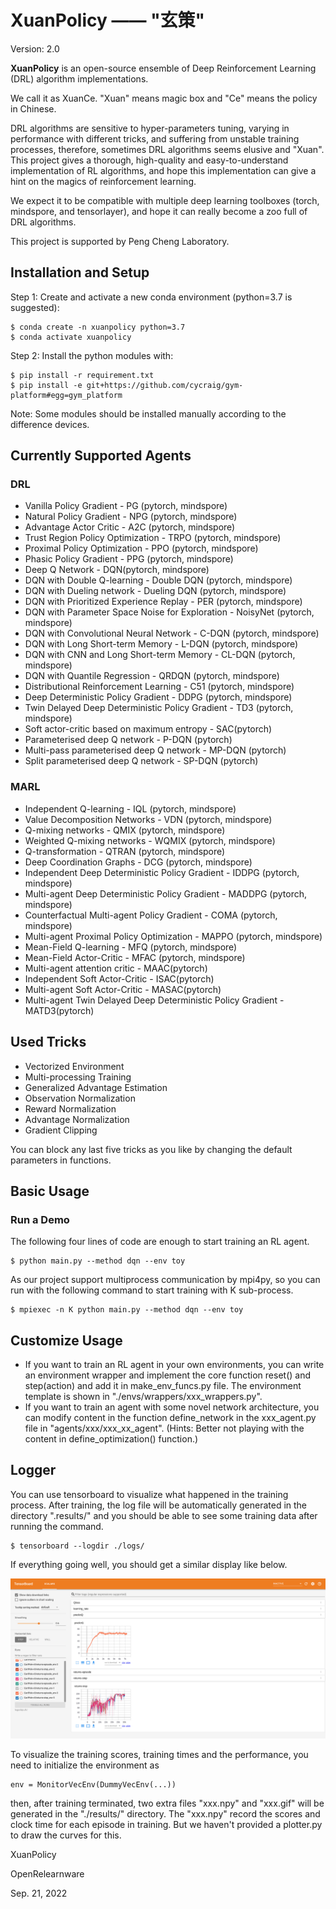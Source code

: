 # XuanPolicy —— "玄策" #
Version: 2.0

**XuanPolicy** is an open-source ensemble of Deep Reinforcement Learning (DRL) algorithm implementations.

We call it as XuanCe. 
"Xuan" means magic box and "Ce" means the policy in Chinese.

DRL algorithms are sensitive to hyper-parameters tuning, varying in performance with different tricks, 
and suffering from unstable training processes, therefore, sometimes DRL algorithms seems elusive and "Xuan". 
This project gives a thorough, high-quality and easy-to-understand implementation of RL algorithms, 
and hope this implementation can give a hint on the magics of reinforcement learning.

We expect it to be compatible with multiple deep learning toolboxes (torch, mindspore, and tensorlayer),
and hope it can really become a zoo full of DRL algorithms. 

This project is supported by Peng Cheng Laboratory.

## Installation and Setup ##
Step 1: Create and activate a new conda environment (python=3.7 is suggested):
```
$ conda create -n xuanpolicy python=3.7
$ conda activate xuanpolicy
```

Step 2: Install the python modules with:  

```
$ pip install -r requirement.txt
$ pip install -e git+https://github.com/cycraig/gym-platform#egg=gym_platform
```
Note: Some modules should be installed manually according to the difference devices. 

## Currently Supported Agents ##

### DRL ###
- Vanilla Policy Gradient - PG (pytorch, mindspore)
- Natural Policy Gradient - NPG (pytorch, mindspore)
- Advantage Actor Critic - A2C (pytorch, mindspore)
- Trust Region Policy Optimization - TRPO (pytorch, mindspore)
- Proximal Policy Optimization - PPO (pytorch, mindspore)
- Phasic Policy Gradient - PPG (pytorch, mindspore)
- Deep Q Network - DQN(pytorch, mindspore)
- DQN with Double Q-learning - Double DQN (pytorch, mindspore)
- DQN with Dueling network - Dueling DQN (pytorch, mindspore)
- DQN with Prioritized Experience Replay - PER (pytorch, mindspore)
- DQN with Parameter Space Noise for Exploration - NoisyNet (pytorch, mindspore)
- DQN with Convolutional Neural Network - C-DQN (pytorch, mindspore)
- DQN with Long Short-term Memory - L-DQN (pytorch, mindspore)
- DQN with CNN and Long Short-term Memory - CL-DQN (pytorch, mindspore)
- DQN with Quantile Regression - QRDQN (pytorch, mindspore)
- Distributional Reinforcement Learning - C51 (pytorch, mindspore)
- Deep Deterministic Policy Gradient - DDPG (pytorch, mindspore)
- Twin Delayed Deep Deterministic Policy Gradient - TD3 (pytorch, mindspore)
- Soft actor-critic based on maximum entropy - SAC(pytorch)
- Parameterised deep Q network - P-DQN (pytorch)
- Multi-pass parameterised deep Q network - MP-DQN (pytorch)
- Split parameterised deep Q network - SP-DQN (pytorch)

### MARL ###
- Independent Q-learning - IQL (pytorch, mindspore)
- Value Decomposition Networks - VDN (pytorch, mindspore)
- Q-mixing networks - QMIX (pytorch, mindspore)
- Weighted Q-mixing networks - WQMIX (pytorch, mindspore)
- Q-transformation - QTRAN (pytorch, mindspore)
- Deep Coordination Graphs - DCG (pytorch, mindspore)
- Independent Deep Deterministic Policy Gradient - IDDPG (pytorch, mindspore)
- Multi-agent Deep Deterministic Policy Gradient - MADDPG (pytorch, mindspore)
- Counterfactual Multi-agent Policy Gradient - COMA (pytorch, mindspore)
- Multi-agent Proximal Policy Optimization - MAPPO (pytorch, mindspore)
- Mean-Field Q-learning - MFQ (pytorch, mindspore)
- Mean-Field Actor-Critic - MFAC (pytorch, mindspore)
- Multi-agent attention critic - MAAC(pytorch)
- Independent Soft Actor-Critic - ISAC(pytorch)
- Multi-agent Soft Actor-Critic - MASAC(pytorch)
- Multi-agent  Twin Delayed Deep Deterministic Policy Gradient - MATD3(pytorch)

## Used Tricks ## 
- Vectorized Environment
- Multi-processing Training
- Generalized Advantage Estimation
- Observation Normalization
- Reward Normalization
- Advantage Normalization
- Gradient Clipping

You can block any last five tricks as you like by changing the default parameters in functions.

## Basic Usage ##

### Run a Demo ###
The following four lines of code are enough to start training an RL agent.
```
$ python main.py --method dqn --env toy
```
As our project support multiprocess communication by mpi4py, so you can run with the following command to start training with K sub-process.
```
$ mpiexec -n K python main.py --method dqn --env toy
```

## Customize Usage ##
- If you want to train an RL agent in your own environments, you can write an environment wrapper and implement the core function reset() and step(action) and add it in make_env_funcs.py file. The environment template is shown in "./envs/wrappers/xxx_wrappers.py".
- If you want to train an agent with some novel network architecture, you can modify content in the function define_network in the xxx_agent.py file in "agents/xxx/xxx_xx_agent". (Hints: Better not playing with the content in define_optimization() function.)

## Logger ##
You can use tensorboard to visualize what happened in the training process. After training, the log file will be automatically generated in the directory ".results/" and you should be able to see some training data after running the command.
``` 
$ tensorboard --logdir ./logs/
```
If everything going well, you should get a similar display like below. 

![Tensorboard](./common/debug.png)

To visualize the training scores, training times and the performance, you need to initialize the environment as 
```
env = MonitorVecEnv(DummyVecEnv(...))
```  
then, after training terminated, two extra files "xxx.npy" and "xxx.gif" will be generated in the "./results/" directory. The "xxx.npy" record the scores and clock time for each episode in training. But we haven't provided a plotter.py to draw the curves for this.  


[//]: # (## Experiments ##)

[//]: # (### MuJoCo ###)

[//]: # (We train our agents in MuJoCo benchmark &#40;HalfCheetah,...&#41; for 1M experience and compare with some other implementations &#40;stable-baselines, stable-baselines3, ...&#41;. The performance is shown below. We noticed that the scale of reward in our experiment is different, and we reckon it is mainly because the version of mujoco and the timesteps for each episode. For fair comparsion, we use the same )

[//]: # (hyperparameters for all the implementations.)

[//]: # (#### A2C ####)

[//]: # (| Environments&#40;1M,4 parallels&#41; | Ours | Stable-baselines&#40;tf&#41; |Stable-baselines3&#40;torch&#41;  |)

[//]: # (|  :----:  | :----:  |:--------------------:| :----: |)

[//]: # (| HalfCheetah-v3              |      |                      |                          |)

[//]: # (| Hopper-v3                   |      |                      |                          |)

[//]: # (| Walker2d-v3                 |      |                      |                          |)

[//]: # (| Ant-v3                      |      |                      |                          |)

[//]: # (| Swimmer-v3                  |      |                      |                          |)

[//]: # (| Humanoid-v3                 |      |                      |                          |)

[//]: # ()
[//]: # (#### ACER ####)

[//]: # (| Environments&#40;1M,4 parallels&#41; | Ours |  Stable-baselines&#40;tf&#41;  |Stable-baselines3&#40;torch&#41;  |)

[//]: # (|  :----:  | :----:  | :----: | :----: |)

[//]: # (| HalfCheetah-v3              |      |                      |                          |)

[//]: # (| Hopper-v3                   |      |                      |                          |)

[//]: # (| Walker2d-v3                 |      |                      |                          |)

[//]: # (| Ant-v3                      |      |                      |                          |)

[//]: # (| Swimmer-v3                  |      |                      |                          |)

[//]: # (| Humanoid-v3                 |      |                      |                          |)

[//]: # ()
[//]: # (#### ACKTR ####)

[//]: # (| Environments&#40;1M,4 parallels&#41; | Ours |  Stable-baselines&#40;tf&#41;  |Stable-baselines3&#40;torch&#41;  |)

[//]: # (|  :----:  | :----:  | :----: | :----: |)

[//]: # (| HalfCheetah-v3              |      |                      |                          |)

[//]: # (| Hopper-v3                   |      |                      |                          |)

[//]: # (| Walker2d-v3                 |      |                      |                          |)

[//]: # (| Ant-v3                      |      |                      |                          |)

[//]: # (| Swimmer-v3                  |      |                      |                          |)

[//]: # (| Humanoid-v3                 |      |                      |                          |)

[//]: # ()
[//]: # (#### TRPO ####)

[//]: # (| Environments&#40;1M,4 parallels&#41; | Ours |  Stable-baselines&#40;tf&#41;  |Stable-baselines3&#40;torch&#41;  |)

[//]: # (|  :----:  | :----:  | :----: | :----: |)

[//]: # (| HalfCheetah-v3              |      |                      |                          |)

[//]: # (| Hopper-v3                   |      |                      |                          |)

[//]: # (| Walker2d-v3                 |      |                      |                          |)

[//]: # (| Ant-v3                      |      |                      |                          |)

[//]: # (| Swimmer-v3                  |      |                      |                          |)

[//]: # (| Humanoid-v3                 |      |                      |                          |)

[//]: # ()
[//]: # (#### PPO ####)

[//]: # (| Environments&#40;1M,4 parallels&#41; | Ours |  Stable-baselines&#40;tf&#41;  |Stable-baselines3&#40;torch&#41;  |)

[//]: # (|  :----:  | :----:  | :----: | :----: |)

[//]: # (| HalfCheetah-v3              | ~3283 | ~1336.76&#40;std~133.12&#41;            |                          |)

[//]: # (| Hopper-v3                   |       | ~2764.86&#40;std~1090.03&#41;           |                          |)

[//]: # (| Walker2d-v3                 |       |  ~3094.35&#40;std~83.41&#41;            |                          |)

[//]: # (| Ant-v3                      |       | ~2508.44&#40;std~106.25&#41;            |                          |)

[//]: # (| Swimmer-v3                  |       |  ~43.13&#40;std~1.58&#41;                |                          |)

[//]: # (| Humanoid-v3                 |       |  ~549.35&#40;std~92.78&#41;              |                          |)

[//]: # (| Reacher-v3                  |       |  ~360.45&#40;std~43.95&#41;              |                          |)

[//]: # (| InvertedPendulum-v3                 |      |                      |                          |)

[//]: # (| InvertedDoublePendulum-v3                 |      |                      |                          |)

[//]: # (#### DDPG ####)

[//]: # (| Environments&#40;1M,4 parallels&#41; | Ours |  Stable-baselines&#40;tf&#41;  |Stable-baselines3&#40;torch&#41;  |)

[//]: # (|  :----:  | :----:  | :----: | :----: |)

[//]: # (| HalfCheetah-v3              |      |                 |                          |)

[//]: # (| Hopper-v3                   |      |                      |                          |)

[//]: # (| Walker2d-v3                 |      |                      |                          |)

[//]: # (| Ant-v3                      |      |                      |                          |)

[//]: # (| Swimmer-v3                  |      |                      |                          |)

[//]: # (| Humanoid-v3                 |      |                      |                          |)

[//]: # ()
[//]: # ()
[//]: # (#### TD3 ####)

[//]: # (| Environments&#40;1M,4 parallels&#41; | Ours |  Stable-baselines&#40;tf&#41;  |Stable-baselines3&#40;torch&#41;  |)

[//]: # (|  :----:  | :----:  | :----: | :----: |)

[//]: # (| HalfCheetah-v3              |   |                  |                          |)

[//]: # (| Hopper-v3                   |       |                 |                          |)

[//]: # (| Walker2d-v3                 |       |                      |                          |)

[//]: # (| Ant-v3                      |       |                      |                          |)

[//]: # (| Swimmer-v3                  |      |                      |                          |)

[//]: # (| Humanoid-v3                 |      |                      |                          |)

[//]: # ()
[//]: # (#### SAC ####)

[//]: # (| Environments&#40;1M,4 parallels&#41; | Ours |  Stable-baselines&#40;tf&#41;  |Stable-baselines3&#40;torch&#41;  |)

[//]: # (|  :----:  | :----:  | :----: | :----: |)

[//]: # (| HalfCheetah-v3              |   |                  |                          |)

[//]: # (| Hopper-v3                   |      |                      |                          |)

[//]: # (| Walker2d-v3                 |      |                      |                          |)

[//]: # (| Ant-v3                      |      |                      |                          |)

[//]: # (| Swimmer-v3                  |      |                      |                          |)

[//]: # (| Humanoid-v3                 |      |                      |                          |)

[//]: # ()

XuanPolicy

OpenRelearnware

Sep. 21, 2022


